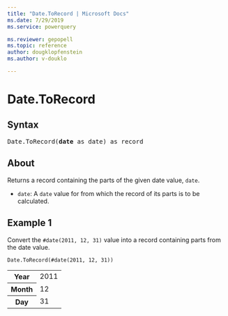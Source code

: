 ```yaml
---
title: "Date.ToRecord | Microsoft Docs"
ms.date: 7/29/2019
ms.service: powerquery

ms.reviewer: gepopell
ms.topic: reference
author: dougklopfenstein
ms.author: v-douklo

---
```

# Date.ToRecord

## Syntax

<pre>
Date.ToRecord(<b>date</b> as date) as record
</pre>
  
## About  
Returns a record containing the parts of the given date value, `date`. <ul> <li><code>date</code>: A <code>date</code> value for from which the record of its parts is to be calculated.</li> </ul>

## Example 1
Convert the `#date(2011, 12, 31)` value into a record containing parts from the date value.

```powerquery-m
Date.ToRecord(#date(2011, 12, 31))
```

<table> <tr> <th>Year</th> <td>2011</td> </tr> <tr> <th>Month</th> <td>12</td> </tr> <tr> <th>Day</th> <td>31</td> </tr> </table>
